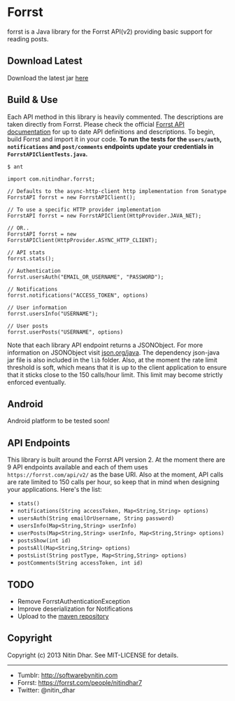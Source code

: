 Forrst
======
forrst is a Java library for the Forrst API(v2) providing basic support for reading posts.

Download Latest
---------------
Download the latest jar [here](https://github.com/nitindhar7/forrst/raw/master/dist/forrst-7.0.0.jar)

Build & Use
-----------
Each API method in this library is heavily commented. The descriptions are taken directly from Forrst. Please check the official [Forrst API documentation](http://forrst.com/api) for up to date API definitions and descriptions.
To begin, build Forrst and import it in your code. __To run the tests for the `users/auth`, `notifications` and `post/comments` endpoints update your credentials in `ForrstAPIClientTests.java`.__

    $ ant

    import com.nitindhar.forrst;

    // Defaults to the async-http-client http implementation from Sonatype
    ForrstAPI forrst = new ForrstAPIClient();

    // To use a specific HTTP provider implementation
    ForrstAPI forrst = new ForrstAPIClient(HttpProvider.JAVA_NET);

    // OR..
    ForrstAPI forrst = new ForrstAPIClient(HttpProvider.ASYNC_HTTP_CLIENT);

    // API stats
    forrst.stats();

    // Authentication
    forrst.usersAuth("EMAIL_OR_USERNAME", "PASSWORD");

    // Notifications
    forrst.notifications("ACCESS_TOKEN", options)

    // User information
    forrst.usersInfo("USERNAME");

    // User posts
    forrst.userPosts("USERNAME", options)

Note that each library API endpoint returns a JSONObject. For more information on JSONObject visit [json.org/java](http://json.org/java/). The dependency json-java jar file is also included in the `lib` folder.
Also, at the moment the rate limit threshold is soft, which means that it is up to the client application to ensure that it sticks close to the 150 calls/hour limit. This limit may become strictly
enforced eventually.

Android
-------
Android platform to be tested soon!

API Endpoints
-------------
This library is built around the Forrst API version 2. At the moment there are 9 API endpoints available and each of them uses `https://forrst.com/api/v2/` as the base URI. Also at the moment, API calls are rate limited to 150
calls per hour, so keep that in mind when designing your applications. Here's the list:

- `stats()`
- `notifications(String accessToken, Map<String,String> options)`
- `usersAuth(String emailOrUsername, String password)`
- `usersInfo(Map<String,String> userInfo)`
- `userPosts(Map<String,String> userInfo, Map<String,String> options)`
- `postsShow(int id)`
- `postsAll(Map<String,String> options)`
- `postsList(String postType, Map<String,String> options)`
- `postComments(String accessToken, int id)`

TODO
----

- Remove ForrstAuthenticationException
- Improve deserialization for Notifications
- Upload to the [maven repository](http://maven.apache.org/guides/mini/guide-central-repository-upload.html)

Copyright
---------
Copyright (c) 2013 Nitin Dhar. See MIT-LICENSE for details.

* * *

- Tumblr: http://softwarebynitin.com
- Forrst: https://forrst.com/people/nitindhar7
- Twitter: @nitin_dhar